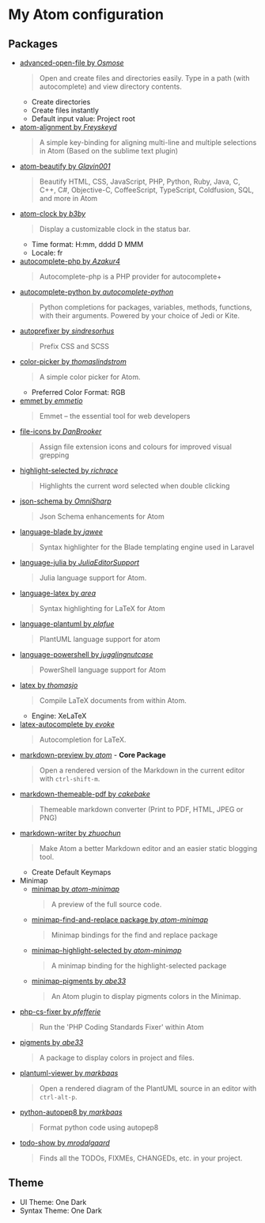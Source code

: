 # My Atom configuration

<!-- [TOC] -->

## Packages

- [advanced-open-file by _Osmose_](https://atom.io/packages/advanced-open-file)  
    > Open and create files and directories easily. Type in a path (with autocomplete) and view directory contents.
	- Create directories
	- Create files instantly
	- Default input value: Project root
- [atom-alignment by _Freyskeyd_](https://atom.io/packages/atom-alignment)  
    > A simple key-binding for aligning multi-line and multiple selections in Atom (Based on the sublime text plugin)
- [atom-beautify by _Glavin001_](https://atom.io/packages/atom-beautify)
    > Beautify HTML, CSS, JavaScript, PHP, Python, Ruby, Java, C, C++, C#, Objective-C, CoffeeScript, TypeScript, Coldfusion, SQL, and more in Atom
- [atom-clock by _b3by_](https://atom.io/packages/atom-clock)  
    > Display a customizable clock in the status bar.
	- Time format: H:mm, dddd D MMM
	- Locale: fr
- [autocomplete-php by _Azakur4_](https://atom.io/packages/autocomplete-php)  
    > Autocomplete-php is a PHP provider for autocomplete+
- [autocomplete-python by _autocomplete-python_](https://atom.io/packages/autocomplete-python)  
    > Python completions for packages, variables, methods, functions, with their arguments. Powered by your choice of Jedi or Kite.
- [autoprefixer by _sindresorhus_](https://atom.io/packages/autoprefixer)  
    > Prefix CSS and SCSS
- [color-picker by _thomaslindstrom_](https://atom.io/packages/color-picker)
    > A simple color picker for Atom.
	- Preferred Color Format: RGB
- [emmet by _emmetio_](https://atom.io/packages/emmet)
    > Emmet – the essential tool for web developers
- [file-icons by _DanBrooker_](https://atom.io/packages/file-icons)  
    > Assign file extension icons and colours for improved visual grepping
- [highlight-selected by _richrace_](https://atom.io/packages/highlight-selected)  
    > Highlights the current word selected when double clicking
- [json-schema by _OmniSharp_](https://atom.io/packages/json-schema)  
    > Json Schema enhancements for Atom
- [language-blade by _jawee_](https://atom.io/packages/language-blade)  
    > Syntax highlighter for the Blade templating engine used in Laravel
- [language-julia by _JuliaEditorSupport_](https://atom.io/packages/language-julia)  
    > Julia language support for Atom.
- [language-latex by _area_](https://atom.io/packages/language-latex)  
    > Syntax highlighting for LaTeX for Atom
- [language-plantuml by _plafue_](https://atom.io/packages/language-plantuml)  
    > PlantUML language support for atom
- [language-powershell by _jugglingnutcase_](https://atom.io/packages/language-powershell)  
    > PowerShell language support for Atom
- [latex by _thomasjo_](https://atom.io/packages/latex)  
    > Compile LaTeX documents from within Atom.
	- Engine: XeLaTeX
- [latex-autocomplete by _evoke_](https://atom.io/packages/latex-autocomplete)  
    > Autocompletion for LaTeX.
- [markdown-preview by _atom_](https://atom.io/packages/markdown-preview) - **Core Package**  
    > Open a rendered version of the Markdown in the current editor with `ctrl-shift-m`.
- [markdown-themeable-pdf by _cakebake_](https://atom.io/packages/markdown-themeable-pdf)  
    > Themeable markdown converter (Print to PDF, HTML, JPEG or PNG)
- [markdown-writer by _zhuochun_](https://atom.io/packages/markdown-writer)  
    > Make Atom a better Markdown editor and an easier static blogging tool.  
    - Create Default Keymaps
- Minimap
	- [minimap by _atom-minimap_](https://atom.io/packages/minimap)  
	   > A preview of the full source code.
	- [minimap-find-and-replace package by _atom-minimap_](https://atom.io/packages/minimap-find-and-replace)  
	   > Minimap bindings for the find and replace package
	- [minimap-highlight-selected by _atom-minimap_](https://atom.io/packages/minimap-highlight-selected)  
	   > A minimap binding for the highlight-selected package
	- [minimap-pigments by _abe33_](https://atom.io/packages/minimap-pigments)  
	   > An Atom plugin to display pigments colors in the Minimap.
- [php-cs-fixer by _pfefferie_](https://atom.io/packages/php-cs-fixer)  
    > Run the 'PHP Coding Standards Fixer' within Atom
- [pigments by _abe33_](https://atom.io/packages/pigments)  
    > A package to display colors in project and files.
- [plantuml-viewer by _markbaas_](https://atom.io/packages/plantuml-viewer)  
    > Open a rendered diagram of the PlantUML source in an editor with `ctrl-alt-p`.
- [python-autopep8 by _markbaas_](https://atom.io/packages/python-autopep8)  
    > Format python code using autopep8
- [todo-show by _mrodalgaard_](https://atom.io/packages/todo-show)  
    > Finds all the TODOs, FIXMEs, CHANGEDs, etc. in your project.

## Theme

- UI Theme: One Dark
- Syntax Theme: One Dark
